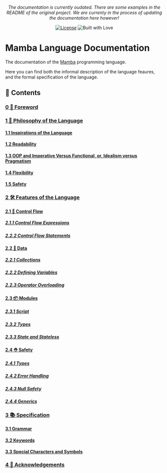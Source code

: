 <head>
    <link rel="icon" type="image/x-icon" href="image/logo.ico">
</head>

<p align="center"><i>
The documentation is currently oudated.
There are some examples in the README of the original project.
We are currenty in the process of updating the documentation here however!
</i></p>

<p align="center">
    <a href="https://github.com/JSAbrahams/mamba/blob/master/LICENSE"><img src="https://img.shields.io/github/license/JSAbrahams/mamba.svg?style=for-the-badge" alt="License"/></a>
    <img src="https://img.shields.io/badge/Built%20with-%E2%99%A5-red.svg?style=for-the-badge" alt="Built with Love"/>
</p>
 
# Mamba Language Documentation

The documentation of the [Mamba](http://joelabrahams.nl/mamba/) programming language.

Here you can find both the informal description of the language feaures, and the formal specification of the language.

## 📄 Contents

### [0 📖 Foreword](foreword.md)

### [1 💭 Philosophy of the Language](philosophy/README.md)

#### [1.1 Inspirations of the Language](philosophy/inspiration.md)
#### [1.2 Readability](philosophy/readability.md)
#### [1.3 OOP and Imperative Versus Functional, or, Idealism versus Pragmatism](philosophy/oop_vs_functional.md)
#### [1.4 Flexibility](philosophy/flexibility.md)
#### [1.5 Safety](philosophy/safety.md)

### [2 🛠 Features of the Language](features/README.md)

#### [2.1 🔀 Control Flow](features/control_flow/README.md)

##### [2.1.1 Control Flow Expressions](features/control_flow/control_flow_expression.md)
##### [2.2.2 Control Flow Statements](features/control_flow/control_flow_statement.md)

#### [2.2 📝 Data](features/data/README.md)

##### [2.2.1 Collections](features/data/collections.md)
##### [2.2.2 Defining Variables](features/data/defining_variables.md)
##### [2.2.3 Operator Overloading](features/data/operator_overloading.md)

#### [2.3 📦 Modules](features/modules/README.md)

##### [2.3.1 Script](features/modules/script.md)
##### [2.3.2 Types](features/modules/types.md)
##### [2.3.3 State and Stateless](features/modules/state_stateless.md)

#### [2.4 ⛑ Safety](features/safety/README.md)

##### [2.4.1 Types](features/safety/types.md)
##### [2.4.2 Error Handling](features/safety/error_handling.md)
##### [2.4.3 Null Safety](features/safety/null_safety.md)
##### [2.4.4 Generics](features/safety/generics.md)

### [3 📚 Specification](spec/README.md)

#### [3.1 Grammar](spec/grammar.md)
#### [3.2 Keywords](spec/keywords.md)
#### [3.3 Special Characters and Symbols](spec/special_characters.md)

### [4 👥 Acknowledgements](acknowledgements.md)
